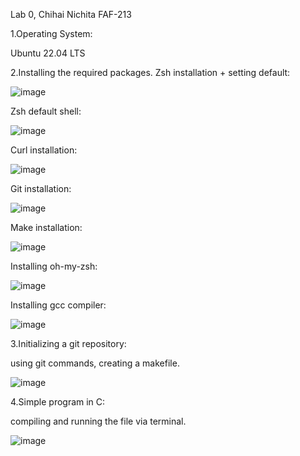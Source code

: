 Lab 0, Chihai Nichita FAF-213

1.Operating System:

Ubuntu 22.04 LTS

2.Installing the required packages.
Zsh installation + setting default:

![image](https://user-images.githubusercontent.com/114425150/194232163-d082204e-0af3-41f0-a418-27b691b81b97.png)

Zsh default shell:

![image](https://user-images.githubusercontent.com/114425150/194232512-d9ba3b25-ff73-4d2e-94a3-e8dbce1cb44f.png)

Curl installation:

![image](https://user-images.githubusercontent.com/114425150/194232360-68262265-c7dd-46b6-a73a-e416438836c9.png)

Git installation:

![image](https://user-images.githubusercontent.com/114425150/194232614-7e477a8b-3b46-4ef8-a3c9-4a61cb3346a3.png)

Make installation:

![image](https://user-images.githubusercontent.com/114425150/194232782-4805703f-4e0b-4ec4-a8d0-8ad0d54da11a.png)

Installing oh-my-zsh:

![image](https://user-images.githubusercontent.com/114425150/194233408-5d922b52-5664-4e1d-a960-869a76674697.png)

Installing gcc compiler:

![image](https://user-images.githubusercontent.com/114425150/194233567-1fd609f4-7a76-4036-8fde-a49cdd377bc1.png)

3.Initializing a git repository:

using git commands, creating a makefile.

![image](https://user-images.githubusercontent.com/114425150/194233824-314c4003-0425-4907-b4ac-b68078f6b556.png)

4.Simple program in C:

compiling and running the file via terminal.

![image](https://user-images.githubusercontent.com/114425150/194234259-8f87f3da-c8e8-467b-903f-c7e23a15ed98.png)





